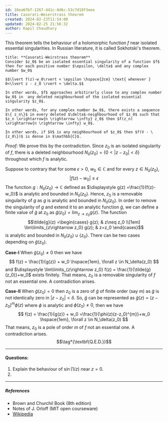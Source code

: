 ```yaml
---
id: 18ea6fb7-1267-441c-8d6c-53c7d10f3eee
title: Casorati–Weierstrass theorem
created: 2024-02-23T11:54:00
updated: 2024-02-25 21:56:32
author: Kapil Chaudhary
---
```

This theorem tells the behaviour of a holomorphic function $f$ near isolated essential singularities. In Russian literature, it is called Sokhotski's theorem.

```ad-theorem 
title: **Casorati-Weirstrass theorem**
Consider $z_0$ be an isolated essential singularity of a function $f$ then for each positive number $\epsilon, \delta$ and any complex number $w_0$

$$\lvert f(z)-w_0\rvert < \epsilon \hspace{2cm} \text{ whenever } 0<\lvert z - z_0 \rvert < \delta.$$

In other words, $f$ approaches arbitirarly close to any complex number $w_0$ in  any deleted neighbourhood of the isolated essential singularity $z_0$. 

In other words, for any complex number $w_0$, there exists a sequence $\{ z_n\}$ in every deleted $\delta$-neighbourhood of $z_0$ such that $z_n \xrightarrow{n \rightarrow \infty} z_0$ then $f(z_n) \xrightarrow{n \rightarrow \infty} w_0$.

In other words, if $V$ is any neighbourhood of $z_0$ then $f(V - \{z_0\})$ is dense in $\mathbb{C}$.
```

*Proof:*  We prove this by the contradiction. Since $z_0$ is an isolated singularity of $f$, there is a deleted neighbourhood $N_{\delta}(z_0)= \{0<\lvert z-z_0\rvert <\delta \}$ throughout which $f$ is analytic.

Suppose to contrary that for some $\epsilon >0$, $w_0 \in \mathbb{C}$ and for every $z \in N_{\delta}(z_0)$,
$$\lvert f(z)-w_0\rvert \geq \epsilon$$
The function $g: N_{\delta}(z_0) \rightarrow \mathbb{C}$ defined as $\displaystyle g(z) =\frac{1}{f(z)-w_0}$ is analytic and bounded in $N_{\delta}(z_0)$. Hence, $z_0$ is a removable singularity of $g$ as $g$ is analytic and bounded in $N_{\delta}(z_0).$ In order to remove the singularity of $g$ and extend it to an analytic function $\tilde{g}$, we can define a finite value of $\tilde{g}$ at $z_0$ as $\tilde{g}(z_0) = \lim_{z\rightarrow z_0} g(z)$. The function
$$\tilde{g}(z) =\begin{cases}
g(z); & z\neq z_0 \\[1em]
\lim\limits_{z\rightarrow z_0} g(z); & z=z_0
\end{cases}$$
is analytic and bounded in $N_{\delta}(z_0) \cup \{z_0\}$. There can be two cases depending on $\tilde{g}(z_0)$.

**Case-I**  When $\tilde{g}(z_0) \neq 0$ then we have
$$ f(z) = \frac{1}{g(z)} + w_0 \hspace{1em}, \forall z \in N_\delta(z_0) $$
and $\displaystyle \lim\limits_{z\rightarrow z_0} f(z) = \frac{1}{\tilde{g}(z_0)}+w_0$ exists finitely. That means, $z_0$ is a removable singularity of $f$ not an essential one. A contradiction arises.

**Case-II**  When $\tilde{g}(z_0) =0$ then $z_0$ is a zero of $\tilde{g}$ of finite order (say $m$) as $\tilde{g}$ is not identically zero in $\lvert z - z_0\rvert <\delta$. So, $\tilde{g}$ can be represented as $\tilde{g}(z) =(z-z_0)^m \phi(z)$ where $\phi$ is analytic and $\phi(z_0) \neq 0$, then we have
$$ f(z) = \frac{1}{g(z)} + w_0 =\frac{1}{\phi(z)(z-z_0)^{m}}+w_0 \hspace{1em}, \forall z \in N_\delta(z_0) $$
That means, $z_0$ is a pole of order $m$ of $f$ not an essential one. A contradiction arises. 
$$\tag*{\textbf{Q.E.D.}}$$

---



#### Questions: 
1. Explain the behaviour of $\sin(1/z)$ near $z=0$.
2. 


---

##### References
- Brown and Churchil Book (8th edition)
- Notes of J. Orloff (MIT open courseware)
- [Wikipedia](https://en.wikipedia.org/wiki/Casorati–Weierstrass_theorem)
